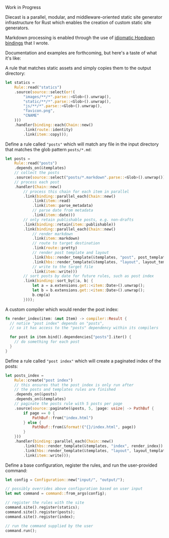 Work in Progress

Diecast is a parallel, modular, and middleware-oriented static site generator infrastructure for Rust which enables the creation of custom static site generators.

Markdown processing is enabled through the use of [idiomatic Hoedown bindings](https://github.com/blaenk/hoedown) that I wrote.

Documentation and examples are forthcoming, but here's a taste of what it's like:

A rule that matches static assets and simply copies them to the output directory:

``` rust
let statics =
    Rule::read("statics")
    .source(source::select(or!(
        "images/**/*".parse::<Glob>().unwrap(),
        "static/**/*".parse::<Glob>().unwrap(),
        "js/**/*".parse::<Glob>().unwrap(),
        "favicon.png",
        "CNAME"
    )))
    .handler(binding::each(Chain::new()
        .link(route::identity)
        .link(item::copy)));
```

Define a rule called `"posts"` which will match any file in the input directory that matches the glob pattern `posts/*.md`:

``` rust
let posts =
    Rule::read("posts")
    .depends_on(&templates)
    // collect the posts
    .source(source::select("posts/*.markdown".parse::<Glob>().unwrap()))
    // process each post
    .handler(Chain::new()
        // process this chain for each item in parallel
        .link(binding::parallel_each(Chain::new()
            .link(item::read)
            .link(item::parse_metadata)
            // parse date from metadata
            .link(item::date)))
        // only retain publishable posts, e.g. non-drafts
        .link(binding::retain(item::publishable))
        .link(binding::parallel_each(Chain::new()
            // render markdown
            .link(item::markdown)
            // route to target destination
            .link(route::pretty)
            // render post template and layout
            .link(hbs::render_template(&templates, "post", post_template))
            .link(hbs::render_template(&templates, "layout", layout_template))
            // write to the target file
            .link(item::write)))
        // sort posts by date for future rules, such as post index
        .link(binding::sort_by(|a, b| {
            let a = a.extensions.get::<item::Date>().unwrap();
            let b = b.extensions.get::<item::Date>().unwrap();
            b.cmp(a)
        })));
```

A custom compiler which would render the post index:

``` rust
fn render_index(item: &mut Item) -> compiler::Result {
  // notice "post index" depends on "posts",
  // so it has access to the "posts" dependency within its compilers

  for post in item.bind().dependencies["posts"].iter() {
    // do something for each post
  }
}
```

Define a rule called `"post index"` which will create a paginated index of the posts:

``` rust
let posts_index =
    Rule::create("post index")
    // this ensures that the post index is only run after
    // the posts and templates rules are finished
    .depends_on(&posts)
    .depends_on(&templates)
    // paginate the posts rule with 5 posts per page
    .source(source::paginate(&posts, 5, |page: usize| -> PathBuf {
        if page == 0 {
            PathBuf::from("index.html")
        } else {
            PathBuf::from(&format!("{}/index.html", page))
        }
    }))
    .handler(binding::parallel_each(Chain::new()
        .link(hbs::render_template(&templates, "index", render_index))
        .link(hbs::render_template(&templates, "layout", layout_template))
        .link(item::write)));
```

Define a base configuration, register the rules, and run the user-provided command:

``` rust
let config = Configuration::new("input/", "output/");

// possibly overrides above configuration based on user input
let mut command = command::from_args(config);

// register the rules with the site
command.site().register(statics);
command.site().register(posts);
command.site().register(index);

// run the command supplied by the user
command.run();
```

